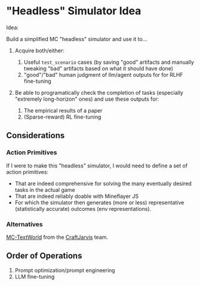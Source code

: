 # "Headless" Simulator Idea

Idea:

Build a simplified MC "headless" simulator and use it to...

1. Acquire both/either:
    1. Useful `test_scenario` cases (by saving "good" artifacts and manually tweaking "bad" artifacts based on what it should have done)
    2. "good"/"bad" human judgment of llm/agent outputs for for RLHF fine-tuning

2. Be able to programatically check the completion of tasks (especially "extremely long-horizon" ones) and use these outputs for:
    1. The empirical results of a paper
    2. (Sparse-reward) RL fine-tuning

## Considerations

### Action Primitives

If I were to make this "headless" simulator, I would need to define a set of action primitives:
- That are indeed comprehensive for solving the many eventually desired tasks in the actual game
- That are indeed reliably doable with Mineflayer JS 
- For which the simulator then generates (more or less) representative (statistically accurate) outcomes (env representations).

### Alternatives

[MC-TextWorld](https://github.com/CraftJarvis/MC-TextWorld) from the [CraftJarvis](https://craftjarvis.github.io/) team.

## Order of Operations

1. Prompt optimization/prompt engineering
2. LLM fine-tuning
